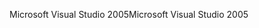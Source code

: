 <span data-ttu-id="2bc5b-101">Microsoft Visual Studio 2005</span><span class="sxs-lookup"><span data-stu-id="2bc5b-101">Microsoft Visual Studio 2005</span></span>